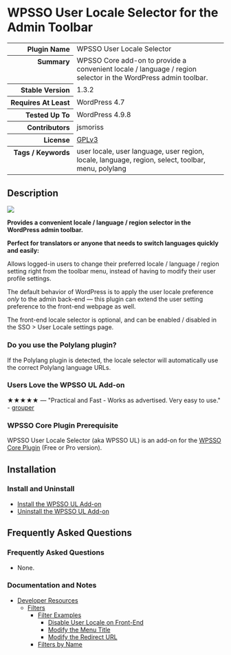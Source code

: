 <h1>WPSSO User Locale Selector for the Admin Toolbar</h1>

<table>
<tr><th align="right" valign="top" nowrap>Plugin Name</th><td>WPSSO User Locale Selector</td></tr>
<tr><th align="right" valign="top" nowrap>Summary</th><td>WPSSO Core add-on to provide a convenient locale / language / region selector in the WordPress admin toolbar.</td></tr>
<tr><th align="right" valign="top" nowrap>Stable Version</th><td>1.3.2</td></tr>
<tr><th align="right" valign="top" nowrap>Requires At Least</th><td>WordPress 4.7</td></tr>
<tr><th align="right" valign="top" nowrap>Tested Up To</th><td>WordPress 4.9.8</td></tr>
<tr><th align="right" valign="top" nowrap>Contributors</th><td>jsmoriss</td></tr>
<tr><th align="right" valign="top" nowrap>License</th><td><a href="https://www.gnu.org/licenses/gpl.txt">GPLv3</a></td></tr>
<tr><th align="right" valign="top" nowrap>Tags / Keywords</th><td>user locale, user language, user region, locale, language, region, select, toolbar, menu, polylang</td></tr>
</table>

<h2>Description</h2>

<p style="margin:0;"><img class="readme-icon" src="https://surniaulula.github.io/wpsso-user-locale/assets/icon-256x256.png"></p>

<p><strong>Provides a convenient locale / language / region selector in the WordPress admin toolbar.</strong></p>

<p><strong>Perfect for translators or anyone that needs to switch languages quickly and easily:</strong></p>

<p>Allows logged-in users to change their preferred locale / language / region setting right from the toolbar menu, instead of having to modify their user profile settings.</p>

<p>The default behavior of WordPress is to apply the user locale preference <em>only</em> to the admin back-end &mdash; this plugin can extend the user setting preference to the front-end webpage as well.</p>

<p>The front-end locale selector is optional, and can be enabled / disabled in the SSO &gt; User Locale settings page.</p>

<h3>Do you use the Polylang plugin?</h3>

<p>If the Polylang plugin is detected, the locale selector will automatically use the correct Polylang language URLs.</p>

<h3>Users Love the WPSSO UL Add-on</h3>

<p>&#x2605;&#x2605;&#x2605;&#x2605;&#x2605; &mdash; "Practical and Fast - Works as advertised. Very easy to use." - <a href="https://wordpress.org/support/topic/practical-and-fast/">grouper</a></p>

<h3>WPSSO Core Plugin Prerequisite</h3>

<p>WPSSO User Locale Selector (aka WPSSO UL) is an add-on for the <a href="https://wordpress.org/plugins/wpsso/">WPSSO Core Plugin</a> (Free or Pro version).</p>


<h2>Installation</h2>

<h3 class="top">Install and Uninstall</h3>

<ul>
<li><a href="https://wpsso.com/docs/plugins/wpsso-user-locale/installation/install-the-plugin/">Install the WPSSO UL Add-on</a></li>
<li><a href="https://wpsso.com/docs/plugins/wpsso-user-locale/installation/uninstall-the-plugin/">Uninstall the WPSSO UL Add-on</a></li>
</ul>


<h2>Frequently Asked Questions</h2>

<h3 class="top">Frequently Asked Questions</h3>

<ul>
<li>None.</li>
</ul>

<h3>Documentation and Notes</h3>

<ul>
<li><a href="https://wpsso.com/docs/plugins/wpsso-user-locale/notes/developer/">Developer Resources</a>

<ul>
<li><a href="https://wpsso.com/docs/plugins/wpsso-user-locale/notes/developer/filters/">Filters</a>

<ul>
<li><a href="https://wpsso.com/docs/plugins/wpsso-user-locale/notes/developer/filters/examples/">Filter Examples</a>

<ul>
<li><a href="https://wpsso.com/docs/plugins/wpsso-user-locale/notes/developer/filters/examples/disable-user-locale-on-front-end/">Disable User Locale on Front-End</a></li>
<li><a href="https://wpsso.com/docs/plugins/wpsso-user-locale/notes/developer/filters/examples/modify-the-menu-title/">Modify the Menu Title</a></li>
<li><a href="https://wpsso.com/docs/plugins/wpsso-user-locale/notes/developer/filters/examples/modify-the-redirect-url/">Modify the Redirect URL</a></li>
</ul></li>
<li><a href="https://wpsso.com/docs/plugins/wpsso-user-locale/notes/developer/filters/by-name/">Filters by Name</a></li>
</ul></li>
</ul></li>
</ul>


